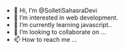 - 👋 Hi, I’m @SolletiSahasraDevi
- 👀 I’m interested in web development.
- 🌱 I’m currently learning javascript..
- 💞️ I’m looking to collaborate on ...
- 📫 How to reach me ...

<!---
SolletiSahasraDevi/SolletiSahasraDevi is a ✨ special ✨ repository because its `README.md` (this file) appears on your GitHub profile.
You can click the Preview link to take a look at your changes.
--->

